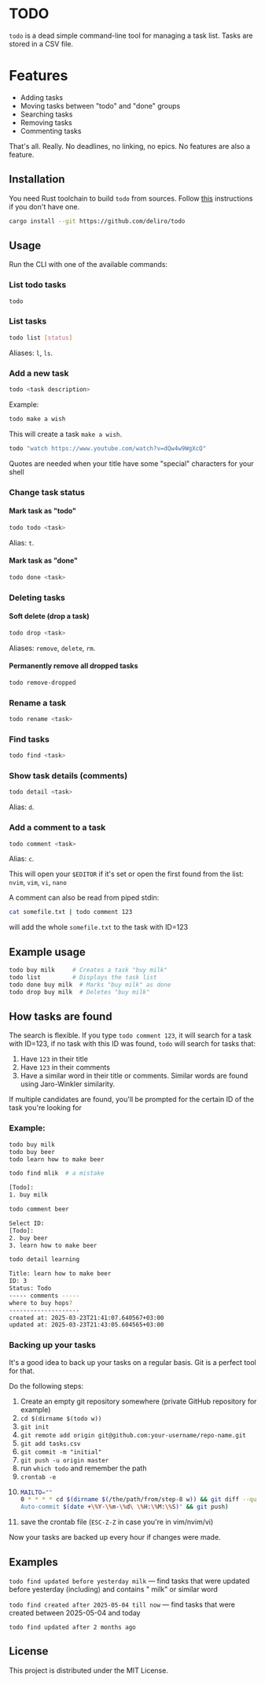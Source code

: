 # TODO

`todo` is a dead simple command-line tool for managing a task list.
Tasks are stored in a CSV file.

# Features

* Adding tasks
* Moving tasks between "todo" and "done" groups
* Searching tasks
* Removing tasks
* Commenting tasks

That's all. Really. No deadlines, no linking, no epics. No features are also a feature.

## Installation

You need Rust toolchain to build `todo` from sources.
Follow [this](https://doc.rust-lang.org/cargo/getting-started/installation.html)
instructions if you don't have one.

```sh
cargo install --git https://github.com/deliro/todo
```

## Usage

Run the CLI with one of the available commands:

### List todo tasks

```sh
todo
```

### List tasks

```sh
todo list [status]
```

Aliases: `l`, `ls`.

### Add a new task

```sh
todo <task description>
```

Example:

```sh
todo make a wish
```

This will create a task `make a wish`.

```sh
todo "watch https://www.youtube.com/watch?v=dQw4w9WgXcQ"
```

Quotes are needed when your title have some "special" characters for your shell

### Change task status

#### Mark task as "todo"

```sh
todo todo <task>
```

Alias: `t`.

#### Mark task as "done"

```sh
todo done <task>
```

### Deleting tasks

#### Soft delete (drop a task)

```sh
todo drop <task>
```

Aliases: `remove`, `delete`, `rm`.

#### Permanently remove all dropped tasks

```sh
todo remove-dropped
```

### Rename a task

```sh
todo rename <task>
```

### Find tasks

```sh
todo find <task>
```

### Show task details (comments)

```sh
todo detail <task>
```

Alias: `d`.

### Add a comment to a task

```sh
todo comment <task>
```

Alias: `c`.

This will open your `$EDITOR` if it's set or open the first found from the list:
`nvim`, `vim`, `vi`, `nano`

A comment can also be read from piped stdin:

```sh 
cat somefile.txt | todo comment 123
```

will add the whole `somefile.txt` to the task with ID=123

## Example usage

```sh
todo buy milk     # Creates a task "buy milk"
todo list         # Displays the task list
todo done buy milk  # Marks "buy milk" as done
todo drop buy milk  # Deletes "buy milk"
```

## How tasks are found

The search is flexible. If you type `todo comment 123`, it will search for a task
with ID=123, if no task with this ID was found, `todo` will search for tasks that:

1. Have `123` in their title
2. Have `123` in their comments
3. Have a similar word in their title or comments. Similar words are found using Jaro-Winkler similarity.

If multiple candidates are found, you'll be prompted for the certain ID of the task you're looking for

### Example:

```sh 
todo buy milk
todo buy beer
todo learn how to make beer
```

```sh
todo find mlik  # a mistake

[Todo]:
1. buy milk
```

```sh 
todo comment beer

Select ID:
[Todo]:
2. buy beer
3. learn how to make beer
```

```sh
todo detail learning

Title: learn how to make beer
ID: 3
Status: Todo
----- comments -----
where to buy hops?
--------------------
created at: 2025-03-23T21:41:07.640567+03:00
updated at: 2025-03-23T21:43:05.604565+03:00
```

### Backing up your tasks

It's a good idea to back up your tasks on a regular basis. Git is a perfect tool for
that.

Do the following steps:

1. Create an empty git repository somewhere (private GitHub repository for example)
2. `cd $(dirname $(todo w))`
3. `git init`
4. `git remote add origin git@github.com:your-username/repo-name.git`
5. `git add tasks.csv`
6. `git commit -m "initial"`
7. `git push -u origin master`
8. run `which todo` and remember the path
9. `crontab -e`
10. ```sh
    MAILTO=""
    0 * * * * cd $(dirname $(/the/path/from/step-8 w)) && git diff --quiet || (git add tasks.csv && git commit -m "
    Auto-commit $(date +\%Y-\%m-\%d\ \%H:\%M:\%S)" && git push)
    ```
11. save the crontab file (`ESC-Z-Z` in case you're in vim/nvim/vi)

Now your tasks are backed up every hour if changes were made.

## Examples

`todo find updated before yesterday milk` — find tasks that were updated before yesterday (including) and contains "
milk" or similar word

`todo find created after 2025-05-04 till now` — find tasks that were created between 2025-05-04 and today

`todo find updated after 2 months ago`

## License

This project is distributed under the MIT License.
